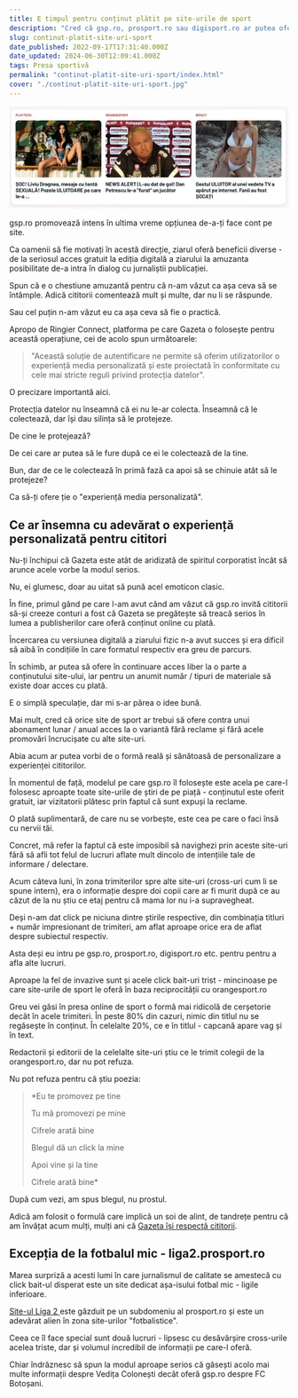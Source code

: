 ```yaml
---
title: E timpul pentru conținut plătit pe site-urile de sport
description: "Cred că gsp.ro, prosport.ro sau digisport.ro ar putea oferi contracost o variantă a site-ului fără reclame și trimiteri enervante către alte site-uri."
slug: continut-platit-site-uri-sport
date_published: 2022-09-17T17:31:40.000Z
date_updated: 2024-06-30T12:09:41.000Z
tags: Presa sportivă
permalink: "continut-platit-site-uri-sport/index.html"
cover: "./continut-platit-site-uri-sport.jpg"
---
```


![Captură cu trimiteri la informații fără legătură cu sportul de pe alte site-uri](./continut-platit-site-uri-sport.jpg)



gsp.ro promovează intens în ultima vreme opțiunea de-a-ți face cont pe site.

Ca oamenii să fie motivați în acestă direcție, ziarul oferă beneficii diverse - de la seriosul acces gratuit la ediția digitală a ziarului la amuzanta posibilitate de-a intra în dialog cu jurnaliștii publicației.

Spun că e o chestiune amuzantă pentru că n-am văzut ca așa ceva să se întâmple. Adică cititorii comentează mult și multe, dar nu li se răspunde.

Sau cel puțin n-am văzut eu ca așa ceva să fie o practică.

Apropo de Ringier Connect, platforma pe care Gazeta o folosește pentru această operațiune, cei de acolo spun următoarele:

> "Această soluție de autentificare ne permite să oferim utilizatorilor o experiență media personalizată și este proiectată în conformitate cu cele mai stricte reguli privind protecția datelor".

O precizare importantă aici.

Protecția datelor nu înseamnă că ei nu le-ar colecta. Înseamnă că le colectează, dar își dau silința să le protejeze.

De cine le protejează?

De cei care ar putea să le fure după ce ei le colectează de la tine.

Bun, dar de ce le colectează în primă fază ca apoi să se chinuie atât să le protejeze?

Ca să-ți ofere ție o "experiență media personalizată".

## Ce ar însemna cu adevărat o experiență personalizată pentru cititori

Nu-ți închipui că Gazeta este atât de aridizată de spiritul corporatist încât să arunce acele vorbe la modul serios.

Nu, ei glumesc, doar au uitat să pună acel emoticon clasic.

În fine, primul gând pe care l-am avut când am văzut că gsp.ro invită cititorii să-și creeze conturi a fost că Gazeta se pregătește să treacă serios în lumea a publisherilor care oferă conținut online cu plată.

Încercarea cu versiunea digitală a ziarului fizic n-a avut succes și era dificil să aibă în condițiile în care formatul respectiv era greu de parcurs.

În schimb, ar putea să ofere în continuare acces liber la o parte a conținutului site-ului, iar pentru un anumit număr / tipuri de materiale să existe doar acces cu plată.

E o simplă speculație, dar mi s-ar părea o idee bună.

Mai mult, cred că orice site de sport ar trebui să ofere contra unui abonament lunar / anual acces la o variantă fără reclame și fără acele promovări încrucișate cu alte site-uri.

Abia acum ar putea vorbi de o formă reală și sănătoasă de personalizare a experienței cititorilor.

În momentul de față, modelul pe care gsp.ro îl folosește este acela pe care-l folosesc aproapte toate site-urile de știri de pe piață - conținutul este oferit gratuit, iar vizitatorii plătesc prin faptul că sunt expuși la reclame.

O plată suplimentară, de care nu se vorbește, este cea pe care o faci însă cu nervii tăi.

Concret, mă refer la faptul că este imposibil să navighezi prin  aceste site-uri fără să afli tot felul de lucruri aflate mult dincolo de intențiile tale de informare / delectare.

Acum câteva luni, în zona trimiterilor spre alte site-uri (cross-uri cum li se spune intern), era o informație despre doi copii care ar fi murit după ce au căzut de la nu știu ce etaj pentru că mama lor nu i-a supravegheat.

Deși n-am dat click pe niciuna dintre știrile respective, din combinația titluri + număr impresionant de trimiteri, am aflat aproape orice era de aflat despre subiectul respectiv.

Asta deși eu intru pe gsp.ro, prosport.ro, digisport.ro etc. pentru pentru a afla alte lucruri.

Aproape la fel de invazive sunt și acele click bait-uri trist - mincinoase pe care site-urile de sport le oferă în baza reciprocității cu orangesport.ro

Greu vei găsi în presa online de sport o formă mai ridicolă de cerșetorie decât în acele trimiteri. În peste 80% din cazuri, nimic din titlul nu se regăsește în conținut. În celelalte 20%, ce e în titlul - capcană apare vag și în text.

Redactorii și editorii de la celelalte site-uri știu ce le trimit colegii de la orangesport.ro, dar nu pot refuza.

Nu pot refuza pentru că știu poezia:

> *Eu te promovez pe tine 
> 
> Tu mă promovezi pe mine 
> 
> Cifrele arată bine
> 
> Blegul dă un click la mine
> 
> Apoi vine și la tine
> 
> Cifrele arată bine*

După cum vezi, am spus blegul, nu prostul.

Adică am folosit o formulă care implică un soi de alint, de tandrețe pentru că am învățat acum mulți, mulți ani că [Gazeta își respectă cititorii](https://www.cameravar.ro/tolontan-hamlet-si-chiriches).

## Excepția de la fotbalul mic  - liga2.prosport.ro

Marea surpriză a acesti lumi în care jurnalismul de calitate se amestecă cu click bait-ul disperat este un site dedicat așa-isului fotbal mic - ligile inferioare.

[Site-ul Liga 2 ](https://liga2.prosport.ro)este găzduit pe un subdomeniu al prosport.ro și este un adevărat alien în zona site-urilor "fotbalistice".

Ceea ce îl face special sunt două lucruri - lipsesc cu desăvârșire cross-urile acelea triste, dar și volumul incredibil de informații pe care-l oferă.

Chiar îndrăznesc să spun la modul aproape serios că găsești acolo mai multe informații despre Vedița Colonești decât oferă gsp.ro despre FC Botoșani.
